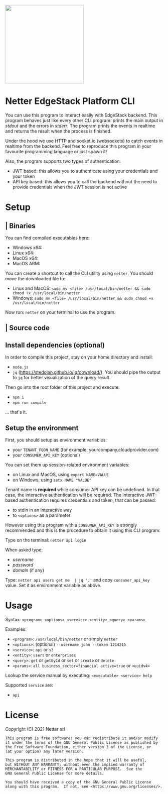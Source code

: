 [<img src="https://www.netter.io/assets/images/logo_netter_intero_sfondonero.png" style="width:250px;">](https://www.netter.io/)

# Netter EdgeStack Platform CLI

You can use this program to interact easily with EdgeStack backend.
This program behaves just like every other CLI program: prints the main output in *stdout* and the errors in *stderr*.
The program prints the events in realtime and returns the result when the process is finished.

Under the hood we use HTTP and socket.io (websockets) to catch events in realtime from the backend. Feel free to reproduce this program in your favourite programming language or just spawn it!

Also, the program supports two types of authentication:
- JWT based: this allows you to authenticate using your credentials and your token
- API key based: this allows you to call the backend without the need to provide credentials when the JWT session is not active

# Setup

| Binaries
---

You can find compiled executables here:
- Windows x64: 
- Linux x64: 
- MacOS x64:
- MacOS ARM:

You can create a shortcut to call the CLI utility using ```netter```. You should move the downloaded file to:
- Linux and MacOS: ```sudo mv <file> /usr/local/bin/netter && sudo chmod +x /usr/local/bin/netter```
- Windows: ```sudo mv <file> /usr/local/bin/netter && sudo chmod +x /usr/local/bin/netter```

Now run: ```netter``` on your terminal to use the program.

| Source code
----
## Install dependencies (optional)

In order to compile this project, stay on your home directory and install: 
- ```node.js```
- ```jq``` (https://stedolan.github.io/jq/download/). You should pipe the output to ```jq``` for better visualization of the query result.

Then go into the root folder of this project and execute:
- ```npm i``` 
- ```npm run compile```

... that's it.

## Setup the environment

First, you should setup as environment variables:
- your ```TENANT_FQDN_NAME``` (for example: yourcompany.cloudprovider.com)
- your ```CONSUMER_API_KEY``` (optional)

You can set them up session-related environment variables:
- on Linux and MacOS, using ```export NAME=VALUE```
- on Windows, using ```setx NAME "VALUE"```

Tenant name is **required** while consumer API key can be undefined. In that case, the interactive authentication will be required. The interactive JWT-based authentication requires credentials and token, that can be passed: 
- to stdin in an interactive way
- to ```<options>``` as a parameter

However using this program with a ```CONSUMER_API_KEY``` is strongly recommended and this is the procedure to obtain it using this CLI program:

Type on the terminal: ```netter api login``` 

When asked type:
- *username* 
- *password*
- *domain* (if any)

Type: ```netter api users get me  | jq '.'``` and copy ```consumer_api_key``` value. Set it as environment variable as above.

# Usage

Syntax: ```<program> <options> <service> <entity> <query> <params>```

Examples: 
- ```<program>```: ```/usr/local/bin/netter``` or simply ```netter```
- ```<options>```: (optional) ```--username john --token 1214215```
- ```<service>```: ```api``` or ```s3```
- ```<entity>```: ```users``` or ```enterprises```
- ```<query>```: ```get``` or ```getById``` or ```set``` or ```create``` or ```delete```
- ```<params>```: ```all business_sector=financial active=true``` or ```<uuidv4>```

Lookup the service manual by executing: ```<executable> <service> help```

Supported ```service``` are:
- ```api```

# License

Copyright (C) 2021 Netter srl

    This program is free software: you can redistribute it and/or modify
    it under the terms of the GNU General Public License as published by
    the Free Software Foundation, either version 3 of the License, or
    (at your option) any later version.

    This program is distributed in the hope that it will be useful,
    but WITHOUT ANY WARRANTY; without even the implied warranty of
    MERCHANTABILITY or FITNESS FOR A PARTICULAR PURPOSE.  See the
    GNU General Public License for more details.

    You should have received a copy of the GNU General Public License
    along with this program.  If not, see <https://www.gnu.org/licenses/>.